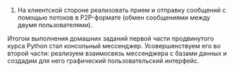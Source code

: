1. На клиентской стороне реализовать прием и отправку сообщений с помощью потоков в P2P-формате (обмен сообщениями между двумя пользователями).

Итогом выполнения домашних заданий первой части продвинутого курса Python стал консольный мессенджер. Усовершенствуем его во второй части: реализуем взаимосвязь мессенджера с базами данных и создадим для него графический пользовательский интерфейс.